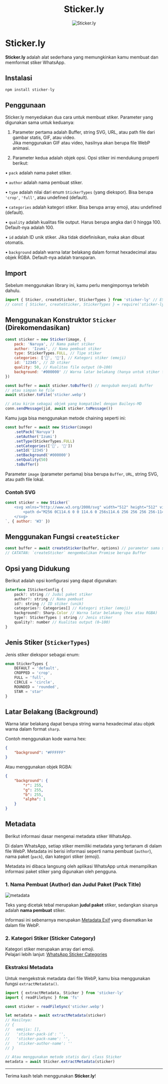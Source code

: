 # <div align='center'>Sticker.ly</div>

<div align='center'>

![Sticker.ly](https://i.supa.codes/mCEwAK)

</div>

# Sticker.ly

**Sticker.ly** adalah alat sederhana yang memungkinkan kamu membuat dan memformat stiker WhatsApp.

## Instalasi

```javascript
npm install sticker-ly
```

## Penggunaan

Sticker.ly menyediakan dua cara untuk membuat stiker.
Parameter yang digunakan sama untuk keduanya:

1. Parameter pertama adalah Buffer, string SVG, URL, atau path file dari gambar statis, GIF, atau video.  
   Jika menggunakan GIF atau video, hasilnya akan berupa file WebP animasi.

2. Parameter kedua adalah objek opsi. Opsi stiker ini mendukung properti berikut:

• `pack` adalah nama paket stiker.

• `author` adalah nama pembuat stiker.

• `type` adalah nilai dari enum `StickerTypes` (yang diekspor). Bisa berupa `'crop'`, `'full'`, atau undefined (default).

• `categories` adalah kategori stiker. Bisa berupa array emoji, atau undefined (default).

• `quality` adalah kualitas file output. Harus berupa angka dari 0 hingga 100. Default-nya adalah 100.

• `id` adalah ID unik stiker. Jika tidak didefinisikan, maka akan dibuat otomatis.

• `background` adalah warna latar belakang dalam format hexadecimal atau objek RGBA. Default-nya adalah transparan.

## Import

Sebelum menggunakan library ini, kamu perlu mengimpornya terlebih dahulu.

```javascript
import { Sticker, createSticker, StickerTypes } from 'sticker-ly' // ES6
// const { Sticker, createSticker, StickerTypes } = require('sticker-ly') // CommonJS
```

## Menggunakan Konstruktor `Sticker` (Direkomendasikan)

```javascript
const sticker = new Sticker(image, {
    pack: 'Naruya', // Nama paket stiker
    author: 'Izumi', // Nama pembuat stiker
    type: StickerTypes.FULL, // Tipe stiker
    categories: ['🤩', '🎉'], // Kategori stiker (emoji)
    id: '12345', // ID stiker
    quality: 50, // Kualitas file output (0–100)
    background: '#000000' // Warna latar belakang (hanya untuk stiker full)
})

const buffer = await sticker.toBuffer() // mengubah menjadi Buffer
// atau simpan ke file
await sticker.toFile('sticker.webp')

// atau kirim sebagai objek yang kompatibel dengan Baileys-MD
conn.sendMessage(jid, await sticker.toMessage())
```

Kamu juga bisa menggunakan metode chaining seperti ini:

```javascript
const buffer = await new Sticker(image)
    .setPack('Naruya')
    .setAuthor('Izumi')
    .setType(StickerTypes.FULL)
    .setCategories(['🤩', '🎉'])
    .setId('12345')
    .setBackground('#000000')
    .setQuality(50)
    .toBuffer()
```

Parameter `image` (parameter pertama) bisa berupa `Buffer`, `URL`, string SVG, atau path file lokal.

### Contoh SVG

```javascript
const sticker = new Sticker(`
    <svg xmlns="http://www.w3.org/2000/svg" width="512" height="512" viewBox="0 0 512 512">
        <path d="M256 0C114.6 0 0 114.6 0 256s114.6 256 256 256 256-114.6 256-256S397.4 0 256 0zm0 464c-119.1 0-216-96.9-216-216S136.9 40 256 40s216 96.9 216 216-96.9 216-216 216z" fill="#ff0000" />
    </svg>
`, { author: 'W3' })
```

## Menggunakan Fungsi `createSticker`

```javascript
const buffer = await createSticker(buffer, options) // parameter sama seperti konstruktor
// CATATAN: `createSticker` mengembalikan Promise berupa Buffer
```

## Opsi yang Didukung

Berikut adalah opsi konfigurasi yang dapat digunakan:

```javascript
interface IStickerConfig {
    pack?: string // Judul paket stiker
    author?: string // Nama pembuat
    id?: string // ID stiker (unik)
    categories?: Categories[] // Kategori stiker (emoji)
    background?: Sharp.Color // Warna latar belakang (hex atau RGBA)
    type?: StickerTypes | string // Jenis stiker
    quality?: number // Kualitas output (0–100)
}
```

## Jenis Stiker (`StickerTypes`)

Jenis stiker diekspor sebagai enum:

```javascript
enum StickerTypes {
    DEFAULT = 'default',
    CROPPED = 'crop',
    FULL = 'full',
    CIRCLE = 'circle',
    ROUNDED = 'rounded',
    STAR = 'star'
}
```

## Latar Belakang (Background)

Warna latar belakang dapat berupa string warna hexadecimal atau objek warna dalam format `sharp`.

Contoh menggunakan kode warna hex:

```json
{
    "background": "#FFFFFF"
}
```

Atau menggunakan objek RGBA:

```json
{
    "background": {
        "r": 255,
        "g": 255,
        "b": 255,
        "alpha": 1
    }
}
```

## Metadata

Berikut informasi dasar mengenai metadata stiker WhatsApp.

Di dalam WhatsApp, setiap stiker memiliki metadata yang tertanam di dalam file WebP. Metadata ini berisi informasi seperti nama pembuat (`author`), nama paket (`pack`), dan kategori stiker (emoji).

Metadata ini dibaca langsung oleh aplikasi WhatsApp untuk menampilkan informasi paket stiker yang digunakan oleh pengguna.

### 1. Nama Pembuat (Author) dan Judul Paket (Pack Title)

![metadata](https://i.supa.codes/7-OOYk)

Teks yang dicetak tebal merupakan **judul paket** stiker, sedangkan sisanya adalah **nama pembuat** stiker.

Informasi ini sebenarnya merupakan [Metadata Exif](https://id.wikipedia.org/wiki/Exchangeable_image_file_format) yang disematkan ke dalam file WebP.

### 2. Kategori Stiker (Sticker Category)

Kategori stiker merupakan array dari emoji.  
Pelajari lebih lanjut: [WhatsApp Sticker Categories](https://github.com/WhatsApp/stickers/wiki/Tag-your-stickers-with-Emojis)

### Ekstraksi Metadata

Untuk mengekstrak metadata dari file WebP, kamu bisa menggunakan fungsi `extractMetadata()`.

```javascript
import { extractMetadata, Sticker } from 'sticker-ly'
import { readFileSync } from 'fs'

const sticker = readFileSync('sticker.webp')

let metadata = await extractMetadata(sticker)
// Hasilnya:
// {
//   emojis: [],
//   'sticker-pack-id': '',
//   'sticker-pack-name': '',
//   'sticker-author-name': ''
// }

// Atau menggunakan metode statis dari class Sticker
metadata = await Sticker.extractMetadata(sticker)
```

---

Terima kasih telah menggunakan **Sticker.ly**!